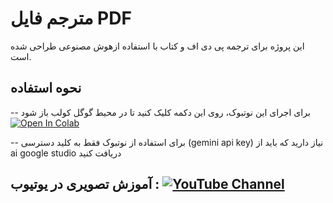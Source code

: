 # مترجم فایل PDF
این پروژه برای ترجمه پی دی اف و کتاب با استفاده ازهوش مصنوعی طراحی شده است.

## نحوه استفاده
-- برای اجرای این نوتبوک، روی این دکمه کلیک کنید تا در محیط گوگل کولب باز شود [![Open In Colab](https://colab.research.google.com/assets/colab-badge.svg)](https://colab.research.google.com/github/yaranbarzi/PDF-Translator/blob/main/PDF_Translator_Februaru_08_2025.ipynb)



-- برای استفاده از نوتبوک فقط به کلید دسترسی (gemini api key) نیاز دارید که باید از ai google studio دریافت کنید



## آموزش تصویری در یوتیوب : [![YouTube Channel](https://img.shields.io/badge/YouTube-FF0000?style=for-the-badge&logo=youtube&logoColor=white)](https://youtu.be/_ggFRHATyyE?si=7LfeiZyJ9-SULSZv)
